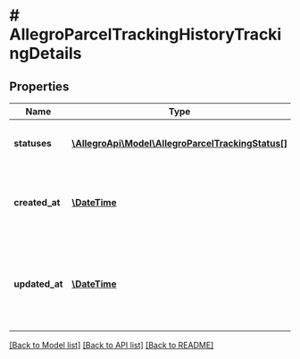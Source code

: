 # # AllegroParcelTrackingHistoryTrackingDetails

## Properties

Name | Type | Description | Notes
------------ | ------------- | ------------- | -------------
**statuses** | [**\AllegroApi\Model\AllegroParcelTrackingStatus[]**](AllegroParcelTrackingStatus.md) | List of parcel shipping statuses |
**created_at** | [**\DateTime**](\DateTime.md) | The start time parcel tracking recording in ISO 8601 format |
**updated_at** | [**\DateTime**](\DateTime.md) | Time of registration of the last shipment status change in ISO 8601 format |

[[Back to Model list]](../../README.md#models) [[Back to API list]](../../README.md#endpoints) [[Back to README]](../../README.md)
